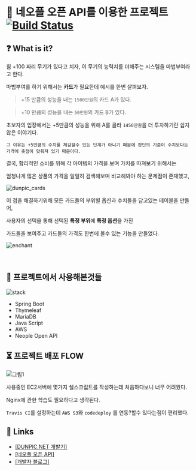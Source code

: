# 📜 네오플 오픈 API를 이용한 프로젝트 [![Build Status](https://travis-ci.org/jihunhong/dunpic.svg?branch=master)](https://travis-ci.org/jihunhong/dunpic)

## ❓ What is it?

힘 +100 짜리 무기가 있다고 치자,  이 무기의 능력치를 더해주는 시스템을 마법부여라고 한다.

마법부여를 하기 위해서는 **카드**가 필요한데 예시를 한번 살펴보자.

>+15 만큼의 성능을 내는 `1500만원`의 카드 A가 있다.

>+10 만큼의 성능을 내는 `50만원`의 카드 B가 있다.

초보자의 입장에서는 +5만큼의 성능을 위해 A를 골라 `1450만원`을 더 투자하기란 쉽지 않은 이야기다.


`그 이유는 +5만큼의 수치를 체감할수 있는 단계가 아니기 때문에 판단의 기준이 수치보다는 가격에 촛점이 맞춰져 있기 때문이다.`


결국, 합리적인 소비를 위해 각 아이템의 가격을 보며 가치를 따져보기 위해서는

엄청나게 많은 상품의 가격을 일일히 검색해보며 비교해봐야 하는 문제점이 존재했고,

![dunpic_cards](https://i.imgur.com/zdZSHjH.png)


이 점을 해결하기위해 모든 카드들의 부위별 옵션과 수치들을 담고있는 테이블을 만들어,

사용자의 선택을 통해 선택된 **특정 부위**에 **특정 옵션**을 가진

카드들을 보여주고 카드들의 가격도 한번에 볼수 있는 기능을 만들었다.

![enchant](https://i.imgur.com/u2adZ9y.gif)

<br>

## 📁 프로젝트에서 사용해본것들

![stack](https://i.imgur.com/1QnuNiV.png)

- Spring Boot
- Thymeleaf
- MariaDB
- Java Script
- AWS
- Neople Open API

## ⏳ 프로젝트 배포 FLOW
![그림1](https://i.imgur.com/JNb2Tsp.png)

사용중인 EC2서버에 몇가지 쉘스크립트를 작성하는데 처음하다보니 너무 어려웠다.

Nginx에 관한 학습도 필요하다고 생각된다.

`Travis CI`를 설정하는데 `AWS S3`와 `codedeploy` 를 연동?할수 있다는점이 편리했다.

## 🔗 Links

- [[DUNPIC.NET 개발기]](https://jihunhong.github.io/11/22/dunpic.net-%EA%B0%9C%EB%B0%9C%EA%B8%B0/)
- [[네오플 오픈 API]](https://developers.neople.co.kr/)
- [[개발자 블로그]](https://jihunhong.github.io/)
